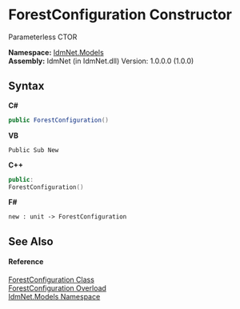 # ForestConfiguration Constructor 
 

Parameterless CTOR

**Namespace:**&nbsp;<a href="N_IdmNet_Models">IdmNet.Models</a><br />**Assembly:**&nbsp;IdmNet (in IdmNet.dll) Version: 1.0.0.0 (1.0.0)

## Syntax

**C#**<br />
``` C#
public ForestConfiguration()
```

**VB**<br />
``` VB
Public Sub New
```

**C++**<br />
``` C++
public:
ForestConfiguration()
```

**F#**<br />
``` F#
new : unit -> ForestConfiguration
```


## See Also


#### Reference
<a href="T_IdmNet_Models_ForestConfiguration">ForestConfiguration Class</a><br /><a href="Overload_IdmNet_Models_ForestConfiguration__ctor">ForestConfiguration Overload</a><br /><a href="N_IdmNet_Models">IdmNet.Models Namespace</a><br />